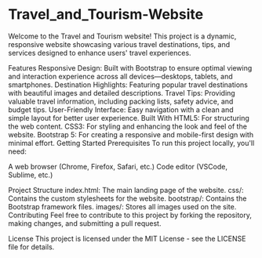 # Travel_and_Tourism-Website

Welcome to the Travel and Tourism website! This project is a dynamic, responsive website showcasing various travel destinations, tips, and services designed to enhance users' travel experiences.

Features
Responsive Design: Built with Bootstrap to ensure optimal viewing and interaction experience across all devices—desktops, tablets, and smartphones.
Destination Highlights: Featuring popular travel destinations with beautiful images and detailed descriptions.
Travel Tips: Providing valuable travel information, including packing lists, safety advice, and budget tips.
User-Friendly Interface: Easy navigation with a clean and simple layout for better user experience.
Built With
HTML5: For structuring the web content.
CSS3: For styling and enhancing the look and feel of the website.
Bootstrap 5: For creating a responsive and mobile-first design with minimal effort.
Getting Started
Prerequisites
To run this project locally, you'll need:

A web browser (Chrome, Firefox, Safari, etc.)
Code editor (VSCode, Sublime, etc.)

Project Structure
index.html: The main landing page of the website.
css/: Contains the custom stylesheets for the website.
bootstrap/: Contains the Bootstrap framework files.
images/: Stores all images used on the site.
Contributing
Feel free to contribute to this project by forking the repository, making changes, and submitting a pull request.

License
This project is licensed under the MIT License - see the LICENSE file for details.
